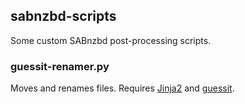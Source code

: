 sabnzbd-scripts
---------------

Some custom SABnzbd post-processing scripts.


### guessit-renamer.py

Moves and renames files. Requires [Jinja2][j2] and [guessit][guessit].

[j2]: http://jinja.pocoo.org/docs/dev/
[guessit]: https://pypi.python.org/pypi/guessit
